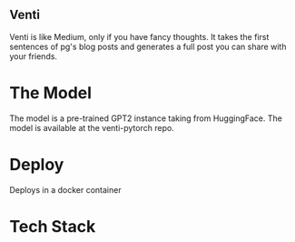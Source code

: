 ## **Venti**

Venti is like Medium, only if you have fancy thoughts. 
It takes the first sentences of pg's blog posts and generates a full post you can share with your friends. 



# The Model

The model is a pre-trained GPT2 instance taking from HuggingFace.
The model is available at the venti-pytorch repo. 

# Deploy

Deploys in a docker container

# Tech Stack
